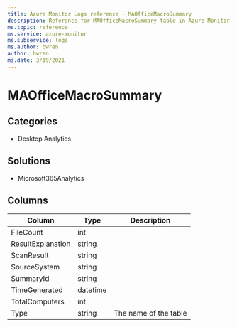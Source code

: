```yaml
---
title: Azure Monitor Logs reference - MAOfficeMacroSummary
description: Reference for MAOfficeMacroSummary table in Azure Monitor Logs.
ms.topic: reference
ms.service: azure-monitor
ms.subservice: logs
ms.author: bwren
author: bwren
ms.date: 3/19/2021
---
```


# MAOfficeMacroSummary

 

## Categories

- Desktop Analytics
## Solutions

- Microsoft365Analytics




## Columns

|Column|Type|Description|
|---|---|---|
|FileCount|int||
|ResultExplanation|string||
|ScanResult|string||
|SourceSystem|string||
|SummaryId|string||
|TimeGenerated|datetime||
|TotalComputers|int||
|Type|string|The name of the table|
